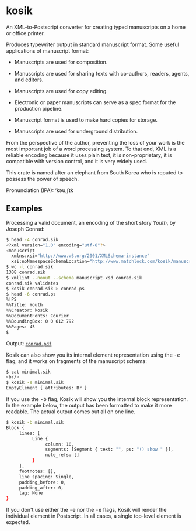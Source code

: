 # kosik

An XML-to-Postscript converter for creating typed manuscripts on
a home or office printer.

Produces typewriter output in standard manuscript format.  Some
useful applications of manuscript format:

  * Manuscripts are used for composition.

  * Manuscripts are used for sharing texts with co-authors,
    readers, agents, and editors.

  * Manuscripts are used for copy editing.

  * Electronic or paper manuscripts can serve as a spec format for
    the production pipeline.

  * Manuscript format is used to make hard copies for storage.

  * Manuscripts are used for underground distribution.

From the perspective of the author, preventing the loss of your
work is the most important job of a word processing system.  To
that end, XML is a reliable encoding because it uses plain text,
it is non-proprietary, it is compatible with version control, and
it is very widely used.

This crate is named after an elephant from South Korea who is
reputed to possess the power of speech.

Pronunciation (IPA): ‘kəʊ,ʃɪk

## Examples

Processing a valid document, an encoding of the short story
_Youth_, by Joseph Conrad:

```sh
$ head -4 conrad.sik
<?xml version="1.0" encoding="utf-8"?>
<manuscript
  xmlns:xsi="http://www.w3.org/2001/XMLSchema-instance"
  xsi:noNamespaceSchemaLocation="http://www.matchlock.com/kosik/manuscript.xsd">
$ wc -l conrad.sik
1308 conrad.sik
$ xmllint --noout --schema manuscript.xsd conrad.sik
conrad.sik validates
$ kosik conrad.sik > conrad.ps
$ head -6 conrad.ps
%!PS
%%Title: Youth
%%Creator: kosik
%%DocumentFonts: Courier
%%BoundingBox: 0 0 612 792
%%Pages: 45
$
```

Output: [`conrad.pdf`]

Kosik can also show you its internal element representation using
the <tt>-e</tt> flag, and it works on fragments of the manuscript
schema:

```sh
$ cat minimal.sik
<br/>
$ kosik -e minimal.sik
EmptyElement { attributes: Br }
```

If you use the <tt>-b</tt> flag, Kosik will show you the internal
block representation.  In the example below, the output has been
formatted to make it more readable.  The actual output comes out
all on one line.

```sh
$ kosik -b minimal.sik
Block {
     lines: [
          Line {
               column: 10,
               segments: [Segment { text: "", ps: "() show " }],
               note_refs: []
          }
     ],
     footnotes: [],
     line_spacing: Single,
     padding_before: 0,
     padding_after: 0,
     tag: None
}
```

If you don't use either the <tt>-e</tt> nor the <tt>-e</tt> flags,
Kosik will render the individual element in Postscript.  In all
cases, a single top-level element is expected.

[`conrad.pdf`]: <http://www.matchlock.com/kosik/conrad.pdf>
